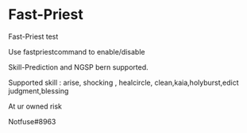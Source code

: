 # Fast-Priest
Fast-Priest test

Use fastpriestcommand to enable/disable

Skill-Prediction and NGSP bern supported.

Supported skill : arise, shocking , healcircle, clean,kaia,holyburst,edict judgment,blessing

At ur owned risk

Notfuse#8963
